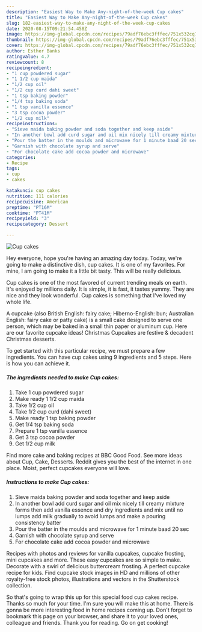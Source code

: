```yaml
---
description: "Easiest Way to Make Any-night-of-the-week Cup cakes"
title: "Easiest Way to Make Any-night-of-the-week Cup cakes"
slug: 182-easiest-way-to-make-any-night-of-the-week-cup-cakes
date: 2020-08-15T09:21:54.458Z
image: https://img-global.cpcdn.com/recipes/79adf76ebc3fffec/751x532cq70/cup-cakes-recipe-main-photo.jpg
thumbnail: https://img-global.cpcdn.com/recipes/79adf76ebc3fffec/751x532cq70/cup-cakes-recipe-main-photo.jpg
cover: https://img-global.cpcdn.com/recipes/79adf76ebc3fffec/751x532cq70/cup-cakes-recipe-main-photo.jpg
author: Esther Banks
ratingvalue: 4.7
reviewcount: 8
recipeingredient:
- "1 cup powdered sugar"
- "1 1/2 cup maida"
- "1/2 cup oil"
- "1/2 cup curd dahi sweet"
- "1 tsp baking powder"
- "1/4 tsp baking soda"
- "1 tsp vanilla essence"
- "3 tsp cocoa powder"
- "1/2 cup milk"
recipeinstructions:
- "Sieve maida baking powder and soda together and keep aside"
- "In another bowl add curd sugar and oil mix nicely till creamy mixture forms then add vanilla essence and dry ingredients and mix until no lumps add milk gradually to avoid lumps and make a pouring consistency batter"
- "Pour the batter in the moulds and microwave for 1 minute baad 20 sec"
- "Garnish with chocolate syrup and serve"
- "For chocolate cake add cocoa powder and microwave"
categories:
- Recipe
tags:
- cup
- cakes

katakunci: cup cakes 
nutrition: 111 calories
recipecuisine: American
preptime: "PT16M"
cooktime: "PT41M"
recipeyield: "3"
recipecategory: Dessert

---
```



![Cup cakes](https://img-global.cpcdn.com/recipes/79adf76ebc3fffec/751x532cq70/cup-cakes-recipe-main-photo.jpg)

Hey everyone, hope you're having an amazing day today. Today, we're going to make a distinctive dish, cup cakes. It is one of my favorites. For mine, I am going to make it a little bit tasty. This will be really delicious.

Cup cakes is one of the most favored of current trending meals on earth. It's enjoyed by millions daily. It is simple, it is fast, it tastes yummy. They are nice and they look wonderful. Cup cakes is something that I've loved my whole life.

A cupcake (also British English: fairy cake; Hiberno-English: bun; Australian English: fairy cake or patty cake) is a small cake designed to serve one person, which may be baked in a small thin paper or aluminum cup. Here are our favorite cupcake ideas! Christmas Cupcakes are festive &amp; decadent Christmas desserts.


To get started with this particular recipe, we must prepare a few ingredients. You can have cup cakes using 9 ingredients and 5 steps. Here is how you can achieve it.

<!--inarticleads1-->

##### The ingredients needed to make Cup cakes:

1. Take 1 cup powdered sugar
1. Make ready 1 1/2 cup maida
1. Take 1/2 cup oil
1. Take 1/2 cup curd (dahi sweet)
1. Make ready 1 tsp baking powder
1. Get 1/4 tsp baking soda
1. Prepare 1 tsp vanilla essence
1. Get 3 tsp cocoa powder
1. Get 1/2 cup milk


Find more cake and baking recipes at BBC Good Food. See more ideas about Cup, Cake, Desserts. Reddit gives you the best of the internet in one place. Moist, perfect cupcakes everyone will love. 

<!--inarticleads2-->

##### Instructions to make Cup cakes:

1. Sieve maida baking powder and soda together and keep aside
1. In another bowl add curd sugar and oil mix nicely till creamy mixture forms then add vanilla essence and dry ingredients and mix until no lumps add milk gradually to avoid lumps and make a pouring consistency batter
1. Pour the batter in the moulds and microwave for 1 minute baad 20 sec
1. Garnish with chocolate syrup and serve
1. For chocolate cake add cocoa powder and microwave


Recipes with photos and reviews for vanilla cupcakes, cupcake frosting, mini cupcakes and more. These easy cupcakes are so simple to make. Decorate with a swirl of delicious buttercream frosting. A perfect cupcake recipe for kids. Find cupcake stock images in HD and millions of other royalty-free stock photos, illustrations and vectors in the Shutterstock collection. 

So that's going to wrap this up for this special food cup cakes recipe. Thanks so much for your time. I'm sure you will make this at home. There is gonna be more interesting food in home recipes coming up. Don't forget to bookmark this page on your browser, and share it to your loved ones, colleague and friends. Thank you for reading. Go on get cooking!
